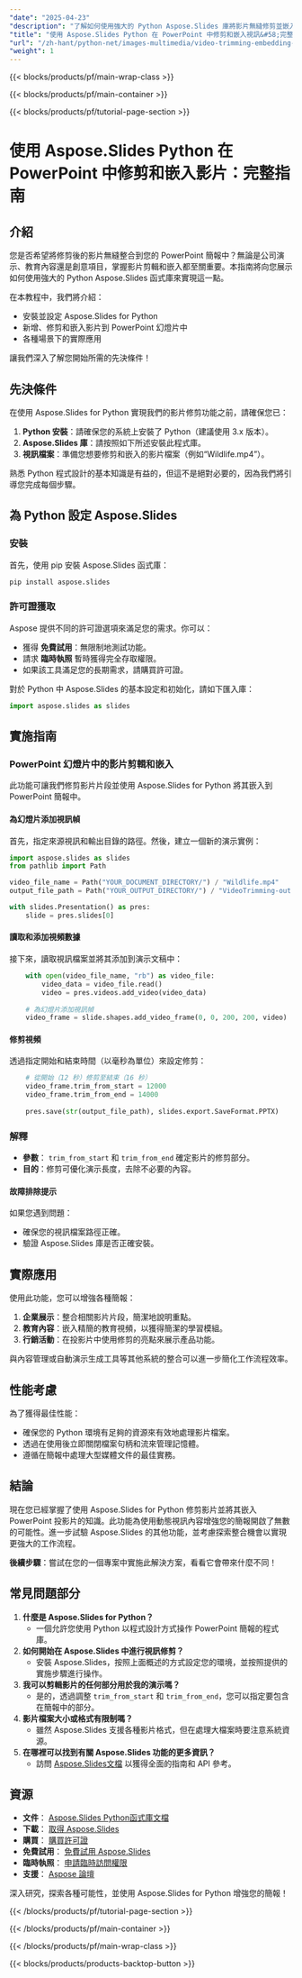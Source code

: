 ```yaml
---
"date": "2025-04-23"
"description": "了解如何使用強大的 Python Aspose.Slides 庫將影片無縫修剪並嵌入到 PowerPoint 簡報中。輕鬆使用動態影片內容增強您的投影片。"
"title": "使用 Aspose.Slides Python 在 PowerPoint 中修剪和嵌入視訊&#58;完整指南"
"url": "/zh-hant/python-net/images-multimedia/video-trimming-embedding-aspose-slides-python/"
"weight": 1
---
```


{{< blocks/products/pf/main-wrap-class >}}

{{< blocks/products/pf/main-container >}}

{{< blocks/products/pf/tutorial-page-section >}}
# 使用 Aspose.Slides Python 在 PowerPoint 中修剪和嵌入影片：完整指南

## 介紹

您是否希望將修剪後的影片無縫整合到您的 PowerPoint 簡報中？無論是公司演示、教育內容還是創意項目，掌握影片剪輯和嵌入都至關重要。本指南將向您展示如何使用強大的 Python Aspose.Slides 函式庫來實現這一點。

在本教程中，我們將介紹：
- 安裝並設定 Aspose.Slides for Python
- 新增、修剪和嵌入影片到 PowerPoint 幻燈片中
- 各種場景下的實際應用

讓我們深入了解您開始所需的先決條件！

## 先決條件

在使用 Aspose.Slides for Python 實現我們的影片修剪功能之前，請確保您已：
1. **Python 安裝**：請確保您的系統上安裝了 Python（建議使用 3.x 版本）。
2. **Aspose.Slides 庫**：請按照如下所述安裝此程式庫。
3. **視訊檔案**：準備您想要修剪和嵌入的影片檔案（例如“Wildlife.mp4”）。

熟悉 Python 程式設計的基本知識是有益的，但這不是絕對必要的，因為我們將引導您完成每個步驟。

## 為 Python 設定 Aspose.Slides

### 安裝

首先，使用 pip 安裝 Aspose.Slides 函式庫：

```bash
pip install aspose.slides
```

### 許可證獲取

Aspose 提供不同的許可證選項來滿足您的需求。你可以：
- 獲得 **免費試用**：無限制地測試功能。
- 請求 **臨時執照** 暫時獲得完全存取權限。
- 如果該工具滿足您的長期需求，請購買許可證。

對於 Python 中 Aspose.Slides 的基本設定和初始化，請如下匯入庫：

```python
import aspose.slides as slides
```

## 實施指南

### PowerPoint 幻燈片中的影片剪輯和嵌入

此功能可讓我們修剪影片片段並使用 Aspose.Slides for Python 將其嵌入到 PowerPoint 簡報中。

#### 為幻燈片添加視訊幀

首先，指定來源視訊和輸出目錄的路徑。然後，建立一個新的演示實例：

```python
import aspose.slides as slides
from pathlib import Path

video_file_name = Path("YOUR_DOCUMENT_DIRECTORY/") / "Wildlife.mp4"
output_file_path = Path("YOUR_OUTPUT_DIRECTORY/") / "VideoTrimming-out.pptx"

with slides.Presentation() as pres:
    slide = pres.slides[0]
```

#### 讀取和添加視頻數據

接下來，讀取視訊檔案並將其添加到演示文稿中：

```python
    with open(video_file_name, "rb") as video_file:
        video_data = video_file.read()
        video = pres.videos.add_video(video_data)
        
    # 為幻燈片添加視訊幀
    video_frame = slide.shapes.add_video_frame(0, 0, 200, 200, video)
```

#### 修剪視頻

透過指定開始和結束時間（以毫秒為單位）來設定修剪：

```python
    # 從開始（12 秒）修剪至結束（16 秒）
    video_frame.trim_from_start = 12000
    video_frame.trim_from_end = 14000
    
    pres.save(str(output_file_path), slides.export.SaveFormat.PPTX)
```

### 解釋

- **參數**： `trim_from_start` 和 `trim_from_end` 確定影片的修剪部分。
- **目的**：修剪可優化演示長度，去除不必要的內容。

#### 故障排除提示

如果您遇到問題：
- 確保您的視訊檔案路徑正確。
- 驗證 Aspose.Slides 庫是否正確安裝。

## 實際應用

使用此功能，您可以增強各種簡報：
1. **企業展示**：整合相關影片片段，簡潔地說明重點。
2. **教育內容**：嵌入精簡的教育視頻，以獲得簡潔的學習模組。
3. **行銷活動**：在投影片中使用修剪的亮點來展示產品功能。

與內容管理或自動演示生成工具等其他系統的整合可以進一步簡化工作流程效率。

## 性能考慮

為了獲得最佳性能：
- 確保您的 Python 環境有足夠的資源來有效地處理影片檔案。
- 透過在使用後立即關閉檔案句柄和流來管理記憶體。
- 遵循在簡報中處理大型媒體文件的最佳實務。

## 結論

現在您已經掌握了使用 Aspose.Slides for Python 修剪影片並將其嵌入 PowerPoint 投影片的知識。此功能為使用動態視訊內容增強您的簡報開啟了無數的可能性。進一步試驗 Aspose.Slides 的其他功能，並考慮探索整合機會以實現更強大的工作流程。

**後續步驟**：嘗試在您的一個專案中實施此解決方案，看看它會帶來什麼不同！

## 常見問題部分

1. **什麼是 Aspose.Slides for Python？**
   - 一個允許您使用 Python 以程式設計方式操作 PowerPoint 簡報的程式庫。
2. **如何開始在 Aspose.Slides 中進行視訊修剪？**
   - 安裝 Aspose.Slides，按照上面概述的方式設定您的環境，並按照提供的實施步驟進行操作。
3. **我可以剪輯影片的任何部分用於我的演示嗎？**
   - 是的，透過調整 `trim_from_start` 和 `trim_from_end`，您可以指定要包含在簡報中的部分。
4. **影片檔案大小或格式有限制嗎？**
   - 雖然 Aspose.Slides 支援各種影片格式，但在處理大檔案時要注意系統資源。
5. **在哪裡可以找到有關 Aspose.Slides 功能的更多資訊？**
   - 訪問 [Aspose.Slides文檔](https://reference.aspose.com/slides/python-net/) 以獲得全面的指南和 API 參考。

## 資源

- **文件**： [Aspose.Slides Python函式庫文檔](https://reference.aspose.com/slides/python-net/)
- **下載**： [取得 Aspose.Slides](https://releases.aspose.com/slides/python-net/)
- **購買**： [購買許可證](https://purchase.aspose.com/buy)
- **免費試用**： [免費試用 Aspose.Slides](https://releases.aspose.com/slides/python-net/)
- **臨時執照**： [申請臨時訪問權限](https://purchase.aspose.com/temporary-license/)
- **支援**： [Aspose 論壇](https://forum.aspose.com/c/slides/11)

深入研究，探索各種可能性，並使用 Aspose.Slides for Python 增強您的簡報！

{{< /blocks/products/pf/tutorial-page-section >}}

{{< /blocks/products/pf/main-container >}}

{{< /blocks/products/pf/main-wrap-class >}}

{{< blocks/products/products-backtop-button >}}